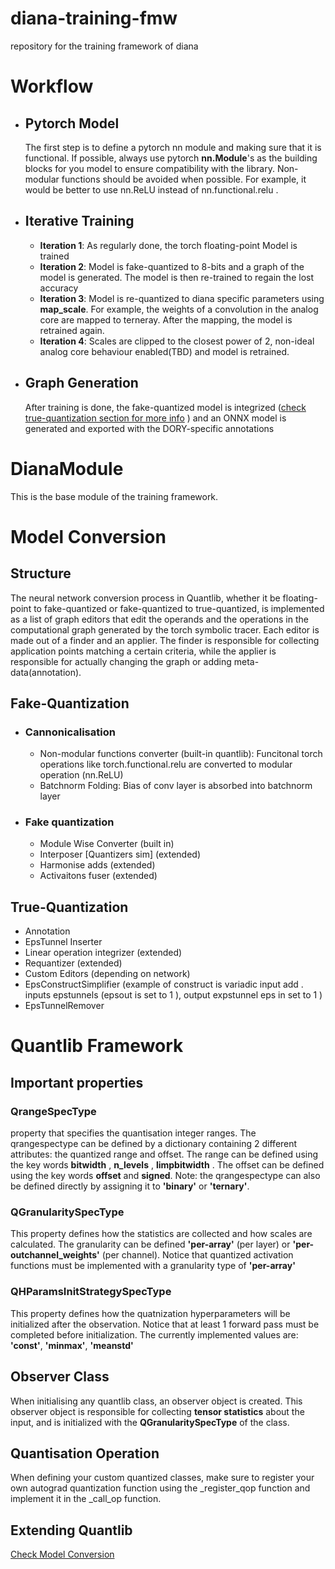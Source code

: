 # diana-training-fmw
repository for the training framework of diana

# Workflow
- ## Pytorch Model 
  The first step is to define a pytorch nn module and making sure that it is functional. If possible,  always use pytorch **nn.Module**'s as the building blocks for you model to ensure compatibility with the library. Non-modular functions should be avoided when possible. For example, it would be better to use nn.ReLU instead of nn.functional.relu . 
- ## Iterative Training
  - **Iteration 1**: As regularly done, the torch floating-point Model is trained 
  - **Iteration 2**: Model is fake-quantized to 8-bits and a graph of the model is generated. The model is then re-trained to regain the lost accuracy 
  - **Iteration 3**: Model is re-quantized to diana specific parameters using **map_scale**. For example, the weights of a convolution in the analog core are mapped to terneray. After the mapping, the model is retrained again. 
  - **Iteration 4**: Scales are clipped to the closest power of 2, non-ideal analog core behaviour enabled(TBD) and model is retrained. 
- ## Graph Generation 
    After training is done, the fake-quantized model is integrized ([check true-quantization section for more info](#true-quantization) 
) and an ONNX model is generated and exported with the DORY-specific annotations 
# DianaModule 
This is the base module of the training framework. 
# Model Conversion
## Structure 
The neural network conversion process in Quantlib, whether it be floating-point to fake-quantized or fake-quantized to true-quantized, is implemented as a list of graph editors that edit the operands and the operations in the computational graph generated by the torch symbolic tracer. Each editor is made out of a finder and an applier. The finder is responsible for collecting application points matching a certain criteria, while the applier is responsible for actually changing the graph or adding meta-data(annotation). 
## Fake-Quantization 
- ### Cannonicalisation
  - Non-modular functions converter (built-in quantlib): Funcitonal torch operations like torch.functional.relu are converted to modular operation (nn.ReLU)
  - Batchnorm Folding: Bias of conv layer is absorbed into batchnorm layer 
- ### Fake quantization 
    - Module Wise Converter (built in)
    - Interposer [Quantizers sim] (extended) 
    - Harmonise adds (extended) 
    - Activaitons fuser (extended)
## True-Quantization 
- Annotation 
- EpsTunnel Inserter 
- Linear operation integrizer (extended) 
- Requantizer (extended) 
- Custom Editors (depending on network)
- EpsConstructSimplifier  (example of construct is variadic input add . inputs epstunnels (epsout is set to 1 ), output expstunnel eps in set to 1 )
- EpsTunnelRemover 


# Quantlib Framework 


## Important properties 
### **QrangeSpecType**

property that specifies the quantisation integer ranges. The qrangespectype can be defined by a dictionary containing 2 different attributes: the quantized range and offset. The range can be defined using the key words **bitwidth** , **n_levels** , **limpbitwidth**
. The offset can be defined using the key words **offset** and **signed**. Note: the qrangespectype can also be defined directly by assigning it to **'binary'** or **'ternary'**. 
### **QGranularitySpecType**
This property defines how the statistics are collected and how scales are calculated. The granularity can be defined **'per-array'** (per layer) or **'per-outchannel_weights'** (per channel). Notice that quantized activation functions must be implemented with a granularity type of **'per-array'**
### **QHParamsInitStrategySpecType**
This property defines how the quatnization hyperparameters will be initialized after the observation. Notice that at least 1 forward pass must be completed before initialization. The currently implemented values are: **'const'**, **'minmax'**, **'meanstd'**

## Observer Class 
When initialising any quantlib class, an observer object is created. This observer object is responsible for collecting **tensor statistics** about the input, and is initialized with the **QGranularitySpecType** of the class. 
## Quantisation Operation

When defining your custom quantized classes, make sure to register your own autograd quantization function using the _register_qop function and implement it in the _call_op function. 

## Extending Quantlib 
[Check Model Conversion](#model-conversion)
       
